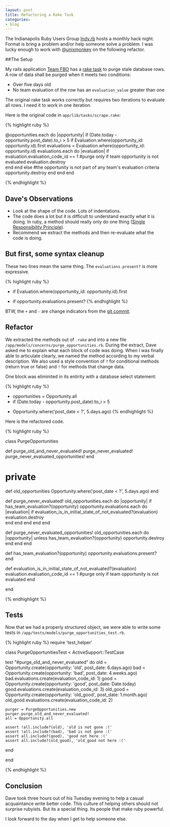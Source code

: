 ```yaml
---
layout: post
title: Refactoring a Rake Task
categories:
- blog
---
```


The Indianapolis Ruby Users Group [Indy.rb](www.indy.rb) hosts a monthly hack night. Format is bring a problem and/or help someone solve a problem. I was lucky enough to work with [@unixmonkey](https://twitter.com/unixmonkey) on the following refactor. 

##The Setup

My rails application [Team FBO](teamFBO.html) has a [rake task](http://en.wikipedia.org/wiki/Rake_(software)) to purge stale database rows. A row of data shall be purged when it meets two conditions:

* Over five days old
* No team evaluation of the row has an `evaluation_value` greater than one

The original rake task works correctly but requires two iterations to evaluate all rows. I need it to work in one iteration.

Here is the original code in `app/lib/tasks/scrape.rake`:

{% highlight ruby %}

@opportunities.each do |opportunity| 
  if (Date.today - opportunity.post_date).to_i > 5
    if Evaluation.where(opportunity_id: opportunity.id).first
      evaluations = Evaluation.where(opportunity_id: opportunity.id)
      evaluations.each do |evaluation|
        if evaluation.evaluation_code_id == 1 #purge only if team opportunity is not evaluated
          evaluation.destroy   
        end
      end
    else  #the opportunity is not part of any team's evaluation criteria
      opportunity.destroy
    end
  end
end
   
{% endhighlight %}

## Dave's Observations

* Look at the shape of the code. Lots of indentations. 
* The code does a lot but it is difficult to understand exactly what it is doing. In ruby, a method should really only do one thing ([Single Responsibility Principle](http://c2.com/cgi/wiki?SingleResponsibilityPrinciple)). 
* Recommend we extract the methods and then re-evaluate what the code is doing.

## But first, some syntax cleanup

These two lines mean the same thing. The `evaluations.present?` is more expressive. 

{% highlight ruby %}
-  if Evaluation.where(opportunity_id: opportunity.id).first
+  if opportunity.evaluations.present?
{% endhighlight %}

BTW, the `+` and `-` are change indicators from the [git commit](https://github.com/matthewnewell/fbo-scrape/commit/dda240c533dc0664a1f5760f413f5a69b2119e4f).

## Refactor

We extracted the methods out of `.rake` and into a new file `/app/models/concerns/purge_opportunities.rb`. During the extract, Dave asked me to explain what each block of code was doing. When I was finally able to articulate clearly, we named the method according to my verbal description. We also used a style convention of `?` for conditional methods (return true or false) and `!` for methods that change data.

One block was eliminited in its entirity with a database select statement:

{% highlight ruby %}
-  opportunities = Opportunity.all 
-  if (Date.today - opportunity.post_date).to_i > 5
+  Opportunity.where('post_date < ?', 5.days.ago)
{% endhighlight %}

Here is the refactored code.

{% highlight ruby %}

class PurgeOpportunities

  def purge_old_and_never_evaluated!
    purge_never_evaluated!
    purge_never_evaluated_opportunities!
  end

  # private

  def old_opportunities
    Opportunity.where('post_date < ?', 5.days.ago)
  end

  def purge_never_evaluated!
    old_opportunities.each do |opportunity| 
      if has_team_evaluation?(opportunity)
        opportunity.evaluations.each do |evaluation|
          if evaluation_is_in_initial_state_of_not_evaluated?(evaluation)
            evaluation.destroy  
          end
        end
      end
    end
  end

  def purge_never_evaluated_opportunities!
    old_opportunities.each do |opportunity|
      unless has_team_evaluation?(opportunity)
        opportunity.destroy
      end
    end
  end

  def has_team_evaluation?(opportunity)
    opportunity.evaluations.present?
  end 

  def evaluation_is_in_initial_state_of_not_evaluated?(evaluation)
    evaluation.evaluation_code_id == 1 #purge only if team opportunity is not evaluated
  end

end

{% endhighlight %}

## Tests

Now that we had a properly structured object, we were able to write some tests in `/app/tests/models/purge_opportunities_test.rb`.

{% highlight ruby %}
require 'test_helper'

class PurgeOpportunitiesTest < ActiveSupport::TestCase

  test "#purge_old_and_never_evaluated" do
    old = Opportunity.create(opportunity: 'old', post_date: 6.days.ago)
    bad = Opportunity.create(opportunity: 'bad', post_date: 4.weeks.ago)
    bad.evaluations.create(evaluation_code_id: 1)
    good = Opportunity.create(opportunity: 'good', post_date: Date.today)
    good.evaluations.create(evaluation_code_id: 3)
    old_good = Opportunity.create(opportunity: 'old_good', post_date: 1.month.ago)
    old_good.evaluations.create(evaluation_code_id: 2)

    purger = PurgeOpportunities.new
    purger.purge_old_and_never_evaluated!
    all = Opportunity.all

    assert !all.include?(old), 'old is not gone :('
    assert !all.include?(bad), 'bad is not gone :('
    assert all.include?(good), 'good not here :('
    assert all.include?(old_good), 'old_good not here :('
  end

end

{% endhighlight %}

## Conclusion

Dave took three hours out of his Tuesday evening to help a casual acquaintance write better code. This culture of helping others should not surprise rubyists. But its a special thing. Its people that make ruby powerful. 

I look forward to the day when I get to help someone else.




